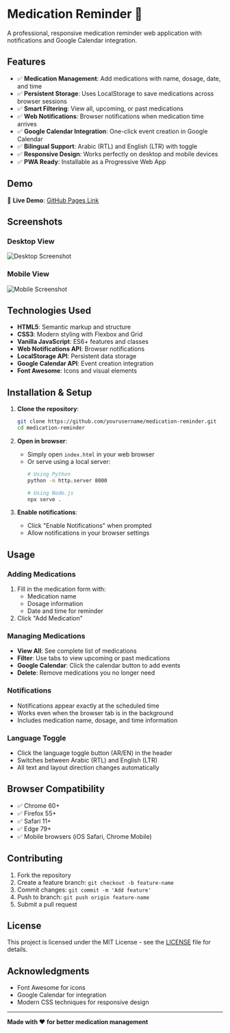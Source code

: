 # Medication Reminder 💊

A professional, responsive medication reminder web application with notifications and Google Calendar integration.

## Features

- ✅ **Medication Management**: Add medications with name, dosage, date, and time
- ✅ **Persistent Storage**: Uses LocalStorage to save medications across browser sessions
- ✅ **Smart Filtering**: View all, upcoming, or past medications
- ✅ **Web Notifications**: Browser notifications when medication time arrives
- ✅ **Google Calendar Integration**: One-click event creation in Google Calendar
- ✅ **Bilingual Support**: Arabic (RTL) and English (LTR) with toggle
- ✅ **Responsive Design**: Works perfectly on desktop and mobile devices
- ✅ **PWA Ready**: Installable as a Progressive Web App

## Demo

🔗 **Live Demo**: [GitHub Pages Link](https://yourusername.github.io/medication-reminder)

## Screenshots

### Desktop View
![Desktop Screenshot](screenshots/desktop.png)

### Mobile View
![Mobile Screenshot](screenshots/mobile.png)

## Technologies Used

- **HTML5**: Semantic markup and structure
- **CSS3**: Modern styling with Flexbox and Grid
- **Vanilla JavaScript**: ES6+ features and classes
- **Web Notifications API**: Browser notifications
- **LocalStorage API**: Persistent data storage
- **Google Calendar API**: Event creation integration
- **Font Awesome**: Icons and visual elements

## Installation & Setup

1. **Clone the repository**:
   ```bash
   git clone https://github.com/yourusername/medication-reminder.git
   cd medication-reminder
   ```

2. **Open in browser**:
   - Simply open `index.html` in your web browser
   - Or serve using a local server:
     ```bash
     # Using Python
     python -m http.server 8000
     
     # Using Node.js
     npx serve .
     ```

3. **Enable notifications**:
   - Click "Enable Notifications" when prompted
   - Allow notifications in your browser settings

## Usage

### Adding Medications
1. Fill in the medication form with:
   - Medication name
   - Dosage information
   - Date and time for reminder
2. Click "Add Medication"

### Managing Medications
- **View All**: See complete list of medications
- **Filter**: Use tabs to view upcoming or past medications
- **Google Calendar**: Click the calendar button to add events
- **Delete**: Remove medications you no longer need

### Notifications
- Notifications appear exactly at the scheduled time
- Works even when the browser tab is in the background
- Includes medication name, dosage, and time information

### Language Toggle
- Click the language toggle button (AR/EN) in the header
- Switches between Arabic (RTL) and English (LTR)
- All text and layout direction changes automatically

## Browser Compatibility

- ✅ Chrome 60+
- ✅ Firefox 55+
- ✅ Safari 11+
- ✅ Edge 79+
- ✅ Mobile browsers (iOS Safari, Chrome Mobile)

## Contributing

1. Fork the repository
2. Create a feature branch: `git checkout -b feature-name`
3. Commit changes: `git commit -m 'Add feature'`
4. Push to branch: `git push origin feature-name`
5. Submit a pull request

## License

This project is licensed under the MIT License - see the [LICENSE](LICENSE) file for details.

## Acknowledgments

- Font Awesome for icons
- Google Calendar for integration
- Modern CSS techniques for responsive design

---

**Made with ❤️ for better medication management**